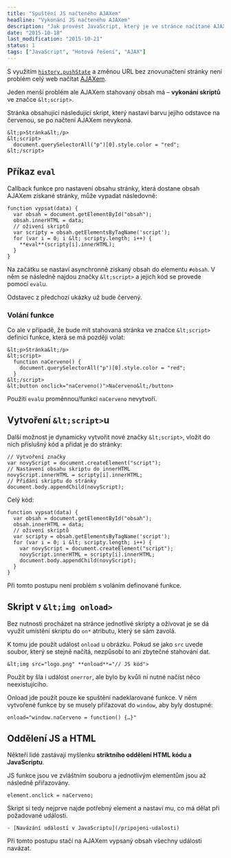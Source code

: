```yaml
---
title: "Spuštění JS načteného AJAXem"
headline: "Vykonání JS načteného AJAXem"
description: "Jak provést JavaScript, který je ve stránce načítané AJAXem."
date: "2015-10-18"
last_modification: "2015-10-21"
status: 1
tags: ["JavaScript", "Hotová řešení", "AJAX"]
---
```


S využitím [`history.pushState`](/zmena-url) a změnou URL bez znovunačtení stránky není problém celý web načítat [AJAXem](/ajax).

Jeden menší problém ale AJAXem stahovaný obsah má – **vykonání skriptů** ve značce `&lt;script>`.

Stránka obsahující následující skript, který nastaví barvu jejího odstavce na červenou, se po načtení AJAXem nevykoná.

```
&lt;p>Stránka&lt;/p>
&lt;script>
  document.querySelectorAll("p")[0].style.color = "red";
&lt;/script>
```

## Příkaz `eval`

Callback funkce pro nastavení obsahu stránky, která dostane obsah AJAXem získané stránky, může vypadat následovně:

```
function vypsat(data) {
  var obsah = document.getElementById("obsah");
  obsah.innerHTML = data;
  // oživení skriptů
  var scripty = obsah.getElementsByTagName('script');
  for (var i = 0; i &lt; scripty.length; i++) {
    **eval**(scripty[i].innerHTML);			
  }
}
```

Na začátku se nastaví asynchronně získaný obsah do elementu `#obsah`. V něm se následně najdou značky `&lt;script>` a jejich kód se provede pomocí `eval`u.

Odstavec z předchozí ukázky už bude červený.

### Volání funkce

Co ale v případě, že bude mít stahovaná stránka ve značce `&lt;script>` definici funkce, která se má později volat:

```
&lt;p>Stránka&lt;/p>
&lt;script>
  function naCerveno() {
    document.querySelectorAll("p")[0].style.color = "red";
  }
&lt;/script>
&lt;button onclick="naCerveno()">Načerveno&lt;/button>
```

Použití `eval`u proměnnou/funkci `naCerveno` nevytvoří.

## Vytvoření `&lt;script>`u

Další možnost je dynamicky vytvořit nové značky `&lt;script>`, vložit do nich příslušný kód a přidat je do stránky:

```
// Vytvoření značky
var novyScript = document.createElement("script");
// Nastavení obsahu skriptu do innerHTML
novyScript.innerHTML = scripty[i].innerHTML;
// Přidání skriptu do stránky
document.body.appendChild(novyScript);
```

Celý kód:

```
function vypsat(data) {
  var obsah = document.getElementById("obsah");
  obsah.innerHTML = data;
  // oživení skriptů
  var scripty = obsah.getElementsByTagName('script');
  for (var i = 0; i &lt; scripty.length; i++) {
    var novyScript = document.createElement("script");
    novyScript.innerHTML = scripty[i].innerHTML;
    document.body.appendChild(novyScript);
  }
}
```

Při tomto postupu není problém s voláním definované funkce.

## Skript v `&lt;img onload>`

Bez nutnosti procházet na stránce jednotlivé skripty a oživovat je se dá využít umístění skriptu do `on*` atributu, který se sám zavolá.

K tomu jde použít událost `onload` u obrázku. Pokud se jako `src` uvede soubor, který se stejně načítá, nezpůsobí to ani zbytečné stahování dat.

```
&lt;img src="logo.png" **onload**="// JS kód">
```

Použít by šla i událost `onerror`, ale bylo by kvůli ní nutné načíst něco neexistujícího.

Onload jde použít pouze ke spuštění nadeklarované funkce. V něm vytvořené funkce by se musely přiřazovat do `window`, aby byly dostupné:

```
onload="window.naCerveno = function() {…}"
```

## Oddělení JS a HTML

Někteří lidé zastávají myšlenku **striktního oddělení HTML kódu a JavaScriptu**.

JS funkce jsou ve zvláštním souboru a jednotlivým elementům jsou až následně přiřazovány.

```
element.onclick = naCerveno;
```

Skript si tedy nejprve najde potřebný element a nastaví mu, co má dělat při požadované události.

    - [Navázání událostí v JavaScriptu](/pripojeni-udalosti)

Při tomto postupu stačí na AJAXem vypsaný obsah všechny události navázat.